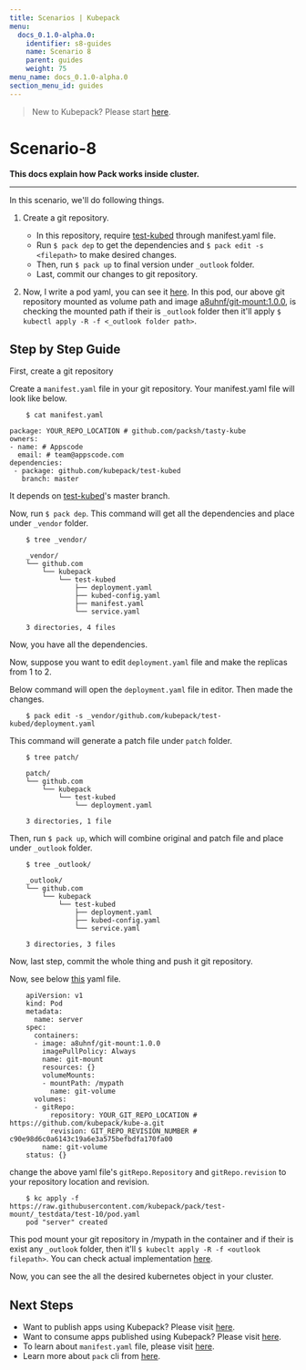 ```yaml
---
title: Scenarios | Kubepack
menu:
  docs_0.1.0-alpha.0:
    identifier: s8-guides
    name: Scenario 8
    parent: guides
    weight: 75
menu_name: docs_0.1.0-alpha.0
section_menu_id: guides
---
```


> New to Kubepack? Please start [here](/docs/concepts/README.md).

# Scenario-8


**This docs explain how Pack works inside cluster.**
***

In this scenario, we'll do following things.

1. Create a git repository.
   - In this repository, require [test-kubed](https://github.com/kubepack/test-kubed) through manifest.yaml file.
   - Run `$ pack dep` to get the dependencies and `$ pack edit -s <filepath>` to make desired changes.
   - Then, run `$ pack up` to final version under `_outlook` folder.
   - Last, commit our changes to git repository.

2.  Now, I write a pod yaml, you can see it [here](https://raw.githubusercontent.com/kubepack/pack/test-mount/_testdata/test-10/pod.yaml).
In this pod, our above git repository mounted as volume path and
 image [a8uhnf/git-mount:1.0.0](https://cloud.docker.com/swarm/a8uhnf/repository/docker/a8uhnf/git-mount/tags),
is checking the mounted path if their is `_outlook` folder then it'll apply `$ kubectl apply -R -f <_outlook folder path>`.


## Step by Step Guide

First, create a git repository

Create a `manifest.yaml` file in your git repository. Your manifest.yaml file will look like below.

```console
    $ cat manifest.yaml

package: YOUR_REPO_LOCATION # github.com/packsh/tasty-kube
owners:
- name: # Appscode
  email: # team@appscode.com
dependencies:
 - package: github.com/kubepack/test-kubed
   branch: master
```

It depends on [test-kubed](github.com/kubepack/test-kubed)'s master branch.

Now, run `$ pack dep`. This command will get all the dependencies and place under `_vendor` folder.

```console
    $ tree _vendor/

    _vendor/
    └── github.com
        └── kubepack
            └── test-kubed
                ├── deployment.yaml
                ├── kubed-config.yaml
                ├── manifest.yaml
                └── service.yaml

    3 directories, 4 files
```

Now, you have all the dependencies.

Now, suppose you want to edit `deployment.yaml` file and make the replicas from 1 to 2.


Below command will open the `deployment.yaml` file in editor. Then made the changes.
```console
    $ pack edit -s _vendor/github.com/kubepack/test-kubed/deployment.yaml
```

This command will generate a patch file under `patch` folder.

```console
    $ tree patch/

    patch/
    └── github.com
        └── kubepack
            └── test-kubed
                └── deployment.yaml

    3 directories, 1 file
```


Then, run `$ pack up`, which will combine original and patch file and place under `_outlook` folder.

```console
    $ tree _outlook/

    _outlook/
    └── github.com
        └── kubepack
            └── test-kubed
                ├── deployment.yaml
                ├── kubed-config.yaml
                └── service.yaml

    3 directories, 3 files
```

Now, last step, commit the whole thing and push it git repository.



Now, see below [this](https://raw.githubusercontent.com/kubepack/pack/test-mount/_testdata/test-8/pod.yaml) yaml file.

```console
    apiVersion: v1
    kind: Pod
    metadata:
      name: server
    spec:
      containers:
      - image: a8uhnf/git-mount:1.0.0
        imagePullPolicy: Always
        name: git-mount
        resources: {}
        volumeMounts:
        - mountPath: /mypath
          name: git-volume
      volumes:
      - gitRepo:
          repository: YOUR_GIT_REPO_LOCATION # https://github.com/kubepack/kube-a.git
          revision: GIT_REPO_REVISION_NUMBER # c90e98d6c0a6143c19a6e3a575befbdfa170fa00
        name: git-volume
    status: {}
```

change the above yaml file's `gitRepo.Repository` and `gitRepo.revision` to your repository location and revision.

```console
    $ kc apply -f https://raw.githubusercontent.com/kubepack/pack/test-mount/_testdata/test-10/pod.yaml
    pod "server" created
```

This pod mount your git repository in /mypath in the container and if their is exist any `_outlook` folder, then it'll `$ kubeclt apply -R -f <outlook filepath>`.
You can check actual implementation [here](https://github.com/a8uhnf/git-mount/blob/master/main.go).

Now, you can see the all the desired kubernetes object in your cluster.


## Next Steps

- Want to publish apps using Kubepack? Please visit [here](/docs/concepts/how/publisher.md).
- Want to consume apps published using Kubepack? Please visit [here](/docs/concepts/how/user.md).
- To learn about `manifest.yaml` file, please visit [here](/docs/concepts/how/manifest.md).
- Learn more about `pack` cli from [here](/docs/concepts/how/cli.md).
